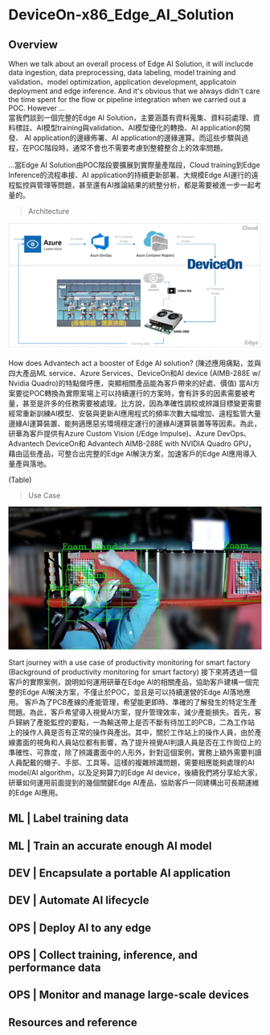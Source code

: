# DeviceOn-x86_Edge_AI_Solution
## Overview

When we talk about an overall process of Edge AI Solution, it will inclucde data ingestion, data preprocessing, data labeling, model training and validation、model optimization, application development, applicatoin deployment and edge inference. And it's obvious that we always didn't care the time spent for the flow or pipeline integration when we carried out a POC. However ...  
當我們談到一個完整的Edge AI Solution，主要涵蓋有資料蒐集、資料前處理、資料標註、AI模型training與validation、AI模型優化的轉換、AI application的開發、 AI application的邊緣佈署、AI application的邊緣運算。而這些步驟與過程，在POC階段時，通常不會也不需要考慮到整體整合上的效率問題。

...當Edge AI Solution由POC階段要擴展到實際量產階段，Cloud training到Edge Inference的流程串接、AI application的持續更新部署、大規模Edge AI運行的遠程監控與管理等問題，甚至還有AI推論結果的統整分析，都是需要被進一步一起考量的。


>Architecture

![image](image/project%20architecture.png)

How does Advantech act a booster of Edge AI solution?
(陳述應用痛點，並與四大產品ML service、Azure Services、DeviceOn和AI device (AIMB-288E w/ Nvidia Quadro)的特點做呼應，突顯相關產品能為客戶帶來的好處、價值)
當AI方案要從POC轉換為實際案場上可以持續運行的方案時，會有許多的因素需要被考量，甚至是許多的任務需要被處理。比方說，因為準確性調校或辨識目標變更需要經常重新訓練AI模型、安裝與更新AI應用程式的頻率次數大幅增加、遠程監管大量邊緣AI運算裝置、能夠適應惡劣環境穩定運行的邊緣AI運算裝置等等因素。為此，研華為客戶提供有Azure Custom Vision (/Edge Impulse)、Azure DevOps、Advantech DeviceOn和 Advantech AIMB-288E with NVIDIA Quadro GPU，藉由這些產品，可整合出完整的Edge AI解決方案，加速客戶的Edge AI應用導入量產與落地。

(Table)

>Use Case

![image](image/scenario.png)

Start journey with a use case of productivity monitoring for smart factory
(Background of productivity monitoring for smart factory)
接下來將透過一個客戶的實際案例，說明如何運用研華在Edge AI的相關產品，協助客戶建構一個完整的Edge AI解決方案，不僅止於POC，並且是可以持續運營的Edge AI落地應用。
客戶為了PCB產線的產能管理，希望能更即時、準確的了解發生的特定生產問題。為此，客戶希望導入視覺AI方案，提升管理效率，減少產能損失。首先，客戶歸納了產能監控的要點，一為輸送帶上是否不斷有待加工的PCB，二為工作站上的操作人員是否有正常的操作與產出。其中，關於工作站上的操作人員，由於產線畫面的視角和人員站位都有影響，為了提升視覺AI判讀人員是否在工作崗位上的準確性、可靠度，除了辨識畫面中的人形外，針對這個案例，實務上額外需要判讀人員配戴的帽子、手部、工具等。這樣的複雜辨識問題，需要相應能夠處理的AI model/AI algorithm，以及足夠算力的Edge AI device，後續我們將分享給大家，研華如何運用前面提到的幾個關鍵Edge AI產品，協助客戶一同建構出可長期運維的Edge AI應用。

## ML | Label training data
## ML | Train an accurate enough AI model
## DEV | Encapsulate a portable AI application
## DEV | Automate AI lifecycle
## OPS | Deploy AI to any edge
## OPS | Collect training, inference, and performance data
## OPS | Monitor and manage large-scale devices
## Resources and reference
